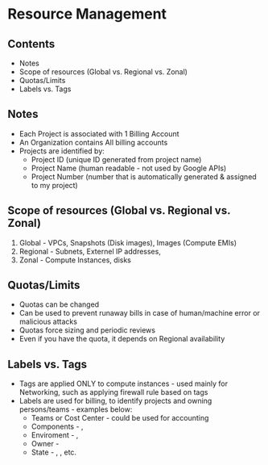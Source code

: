 # Resource Management

## Contents

* Notes
* Scope of resources (Global vs. Regional vs. Zonal)
* Quotas/Limits
* Labels vs. Tags

## Notes
* Each Project is associated with 1 Billing Account
* An Organization contains All billing accounts
* Projects are identified by:
  * Project ID (unique ID generated from project name)
  * Project Name (human readable - not used by Google APIs)
  * Project Number (number that is automatically generated & assigned to my project)

## Scope of resources (Global vs. Regional vs. Zonal)

1. Global - VPCs, Snapshots (Disk images), Images (Compute EMIs)
2. Regional - Subnets, Externel IP addresses, 
3. Zonal - Compute Instances, disks

## Quotas/Limits
* Quotas can be changed
* Can be used to prevent runaway bills in case of human/machine error or malicious attacks
* Quotas force sizing and periodic reviews
* Even if you have the quota, it depends on Regional availability

## Labels vs. Tags

* Tags are applied ONLY to compute instances - used mainly for Networking, such as applying firewall rule based on tags
* Labels are used for billing, to identify projects and owning persons/teams - examples below:
  * Teams or Cost Center - could be used for accounting
  * Components - <front-end>, <back-end>
  * Enviroment - <prod>, <dev>
  * Owner - <PersonA>
  * State - <tobedel>, <inuse>, etc.



